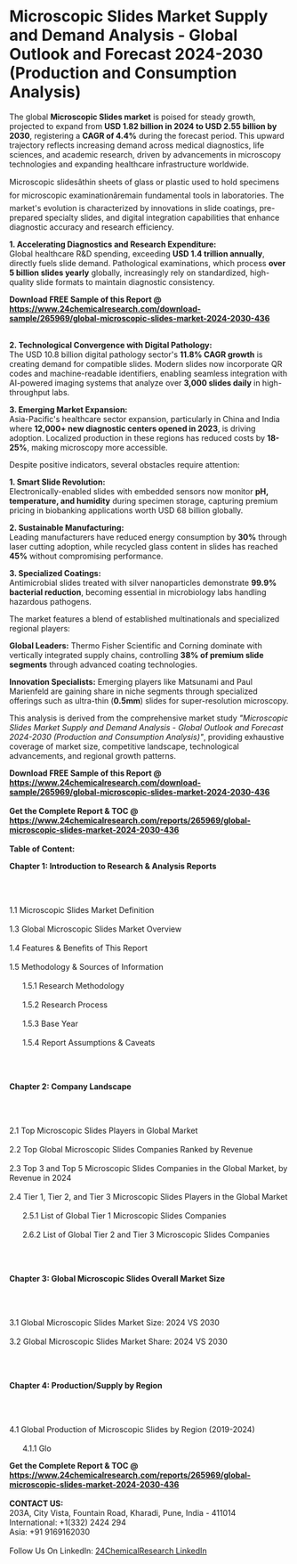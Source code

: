 <h1>Microscopic Slides Market Supply and Demand Analysis - Global Outlook and Forecast 2024-2030 (Production and Consumption Analysis)</h1><p>The global <strong>Microscopic Slides market</strong> is poised for steady growth, projected to expand from <strong>USD 1.82 billion in 2024 to USD 2.55 billion by 2030</strong>, registering a <strong>CAGR of 4.4%</strong> during the forecast period. This upward trajectory reflects increasing demand across medical diagnostics, life sciences, and academic research, driven by advancements in microscopy technologies and expanding healthcare infrastructure worldwide.</p><p>Microscopic slidesâthin sheets of glass or plastic used to hold specimens for microscopic examinationâremain fundamental tools in laboratories. The market's evolution is characterized by innovations in slide coatings, pre-prepared specialty slides, and digital integration capabilities that enhance diagnostic accuracy and research efficiency.</p><p><strong>1. Accelerating Diagnostics and Research Expenditure:</strong><br>
Global healthcare R&amp;D spending, exceeding <strong>USD 1.4 trillion annually</strong>, directly fuels slide demand. Pathological examinations, which process <strong>over 5 billion slides yearly</strong> globally, increasingly rely on standardized, high-quality slide formats to maintain diagnostic consistency.</p><div><b>Download FREE Sample of this Report @ 
            <a href="https://www.24chemicalresearch.com/download-sample/265969/global-microscopic-slides-market-2024-2030-436">
            https://www.24chemicalresearch.com/download-sample/265969/global-microscopic-slides-market-2024-2030-436</a></b></div><br><p><strong>2. Technological Convergence with Digital Pathology:</strong><br>
The USD 10.8 billion digital pathology sector's <strong>11.8% CAGR growth</strong> is creating demand for compatible slides. Modern slides now incorporate QR codes and machine-readable identifiers, enabling seamless integration with AI-powered imaging systems that analyze over <strong>3,000 slides daily</strong> in high-throughput labs.</p><p><strong>3. Emerging Market Expansion:</strong><br>
Asia-Pacific's healthcare sector expansion, particularly in China and India where <strong>12,000+ new diagnostic centers opened in 2023</strong>, is driving adoption. Localized production in these regions has reduced costs by <strong>18-25%</strong>, making microscopy more accessible.</p><p>Despite positive indicators, several obstacles require attention:</p><p><strong>1. Smart Slide Revolution:</strong><br>
Electronically-enabled slides with embedded sensors now monitor <strong>pH, temperature, and humidity</strong> during specimen storage, capturing premium pricing in biobanking applications worth USD 68 billion globally.</p><p><strong>2. Sustainable Manufacturing:</strong><br>
Leading manufacturers have reduced energy consumption by <strong>30%</strong> through laser cutting adoption, while recycled glass content in slides has reached <strong>45%</strong> without compromising performance.</p><p><strong>3. Specialized Coatings:</strong><br>
Antimicrobial slides treated with silver nanoparticles demonstrate <strong>99.9% bacterial reduction</strong>, becoming essential in microbiology labs handling hazardous pathogens.</p><p>The market features a blend of established multinationals and specialized regional players:</p><p><strong>Global Leaders:</strong> Thermo Fisher Scientific and Corning dominate with vertically integrated supply chains, controlling <strong>38% of premium slide segments</strong> through advanced coating technologies.</p><p><strong>Innovation Specialists:</strong> Emerging players like Matsunami and Paul Marienfeld are gaining share in niche segments through specialized offerings such as ultra-thin (<strong>0.5mm</strong>) slides for super-resolution microscopy.</p><p>This analysis is derived from the comprehensive market study <em>"Microscopic Slides Market Supply and Demand Analysis - Global Outlook and Forecast 2024-2030 (Production and Consumption Analysis)"</em>, providing exhaustive coverage of market size, competitive landscape, technological advancements, and regional growth patterns.</p><div><b>Download FREE Sample of this Report @ 
            <a href="https://www.24chemicalresearch.com/download-sample/265969/global-microscopic-slides-market-2024-2030-436">
            https://www.24chemicalresearch.com/download-sample/265969/global-microscopic-slides-market-2024-2030-436</a></b></div><br><div><b>Get the Complete Report & TOC @ 
            <a href="https://www.24chemicalresearch.com/reports/265969/global-microscopic-slides-market-2024-2030-436">
            https://www.24chemicalresearch.com/reports/265969/global-microscopic-slides-market-2024-2030-436</a></b></div><br>
            <b>Table of Content:</b><p><p><strong>Chapter 1: Introduction to Research &amp; Analysis Reports</strong></p><br />
<br />
<p>1.1 Microscopic Slides  Market Definition<br /><br />
1.3 Global Microscopic Slides  Market Overview<br /><br />
1.4 Features &amp; Benefits of This Report<br /><br />
1.5 Methodology &amp; Sources of Information<br /><br />
&nbsp;&nbsp;&nbsp;&nbsp;&nbsp; 1.5.1 Research Methodology<br /><br />
&nbsp;&nbsp;&nbsp;&nbsp;&nbsp; 1.5.2 Research Process<br /><br />
&nbsp;&nbsp;&nbsp;&nbsp;&nbsp; 1.5.3 Base Year<br /><br />
&nbsp;&nbsp;&nbsp;&nbsp;&nbsp; 1.5.4 Report Assumptions &amp; Caveats</p><br />
<br />
<p><strong>Chapter 2: Company Landscape</strong></p><br />
<br />
<p>2.1 Top Microscopic Slides  Players in Global Market<br /><br />
2.2 Top Global Microscopic Slides  Companies Ranked by Revenue<br /><br />
2.3 Top 3 and Top 5 Microscopic Slides  Companies in the Global Market, by Revenue in 2024<br /><br />
2.4 Tier 1, Tier 2, and Tier 3 Microscopic Slides  Players in the Global Market<br /><br />
&nbsp;&nbsp;&nbsp;&nbsp;&nbsp; 2.5.1 List of Global Tier 1 Microscopic Slides  Companies<br /><br />
&nbsp;&nbsp;&nbsp;&nbsp;&nbsp; 2.6.2 List of Global Tier 2 and Tier 3 Microscopic Slides  Companies</p><br />
<br />
<p><strong>Chapter 3: Global Microscopic Slides  Overall Market Size</strong></p><br />
<br />
<p>3.1 Global Microscopic Slides  Market Size: 2024 VS 2030<br /><br />
3.2 Global Microscopic Slides  Market Share: 2024 VS 2030</p><br />
<br />
<p><strong>Chapter 4: Production/Supply by Region</strong></p><br />
<br />
<p>4.1 Global Production of Microscopic Slides  by Region (2019-2024)<br /><br />
&nbsp;&nbsp;&nbsp;&nbsp;&nbsp; 4.1.1 Glo</p><div><b>Get the Complete Report & TOC @ 
            <a href="https://www.24chemicalresearch.com/reports/265969/global-microscopic-slides-market-2024-2030-436">
            https://www.24chemicalresearch.com/reports/265969/global-microscopic-slides-market-2024-2030-436</a></b></div><br><b>CONTACT US:</b><br>
            203A, City Vista, Fountain Road, Kharadi, Pune, India - 411014<br>
            International: +1(332) 2424 294<br>
            Asia: +91 9169162030 <br><br>
            Follow Us On LinkedIn: <a href="https://www.linkedin.com/company/24chemicalresearch/">24ChemicalResearch LinkedIn</a>